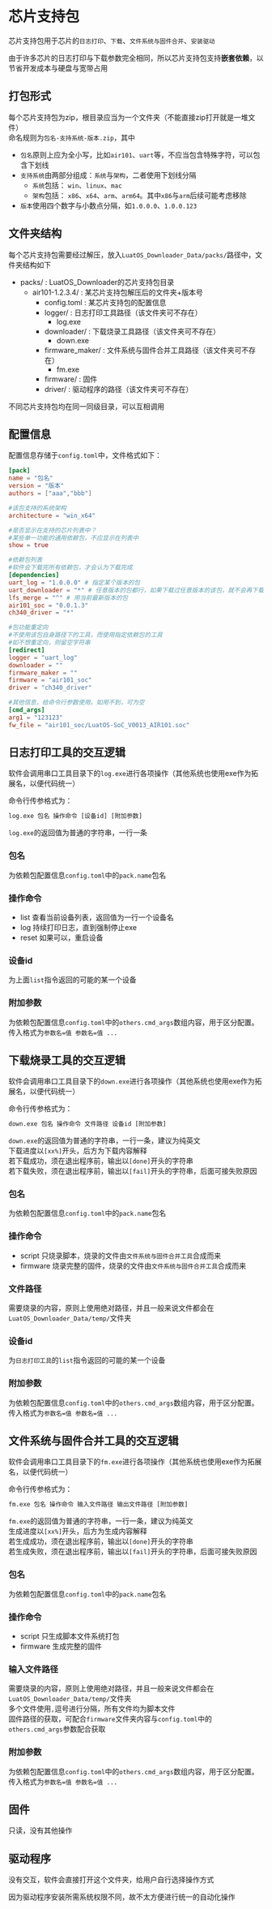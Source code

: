 # 芯片支持包

芯片支持包用于芯片的`日志打印`、`下载`、`文件系统与固件合并`、`安装驱动`

由于许多芯片的日志打印与下载参数完全相同，所以芯片支持包支持**嵌套依赖**，以节省开发成本与硬盘与宽带占用

## 打包形式

每个芯片支持包为zip，根目录应当为一个文件夹（不能直接zip打开就是一堆文件）  
命名规则为`包名-支持系统-版本.zip`，其中

- `包名`原则上应为全小写，比如`air101`、`uart`等，不应当包含特殊字符，可以包含下划线
- `支持系统`由两部分组成：`系统`与`架构`，二者使用下划线分隔
  - `系统`包括： `win`、`linux`、`mac`
  - `架构`包括： `x86`、`x64`、`arm`、`arm64`。其中`x86`与`arm`后续可能考虑移除
- `版本`使用四个数字与小数点分隔，如`1.0.0.0`、`1.0.0.123`

## 文件夹结构

每个芯片支持包需要经过解压，放入`LuatOS_Downloader_Data/packs/`路径中，文件夹结构如下

- packs/ : LuatOS_Downloader的芯片支持包目录
  - air101-1.2.3.4/ : 某芯片支持包解压后的文件夹+版本号
    - config.toml : 某芯片支持包的配置信息
    - logger/ : 日志打印工具路径（该文件夹可不存在）
      - log.exe
    - downloader/ : 下载烧录工具路径（该文件夹可不存在）
      - down.exe
    - firmware_maker/ : 文件系统与固件合并工具路径（该文件夹可不存在）
      - fm.exe
    - firmware/ : 固件
    - driver/ : 驱动程序的路径（该文件夹可不存在）

不同芯片支持包均在同一同级目录，可以互相调用

## 配置信息

配置信息存储于`config.toml`中，文件格式如下：

```toml
[pack]
name = "包名"
version = "版本"
authors = ["aaa","bbb"]

#该包支持的系统架构
architecture = "win_x64"

#是否显示在支持的芯片列表中？
#某些单一功能的通用依赖包，不应显示在列表中
show = true

#依赖包列表
#软件会下载完所有依赖包，才会认为下载完成
[dependencies]
uart_log = "1.0.0.0" # 指定某个版本的包
uart_downloader = "*" # 任意版本的包都行，如果下载过任意版本的该包，就不会再下载
lfs_merge = "^" # 用当前最新版本的包
air101_soc = "0.0.1.3"
ch340_driver = "*"

#包功能重定向
#不使用该包自身路径下的工具，而使用指定依赖包的工具
#如不想重定向，则留空字符串
[redirect]
logger = "uart_log"
downloader = ""
firmware_maker = ""
firmware = "air101_soc"
driver = "ch340_driver"

#其他信息，给命令行参数使用。如用不到，可为空
[cmd_args]
arg1 = "123123"
fw_file = "air101_soc/LuatOS-SoC_V0013_AIR101.soc"
```

## 日志打印工具的交互逻辑

软件会调用串口工具目录下的`log.exe`进行各项操作（其他系统也使用exe作为拓展名，以便代码统一）

命令行传参格式为：

```cmd
log.exe 包名 操作命令 [设备id] [附加参数]
```

`log.exe`的返回值为普通的字符串，一行一条

### 包名

为依赖包配置信息`config.toml`中的`pack.name`包名

### 操作命令

- list 查看当前设备列表，返回值为一行一个设备名
- log 持续打印日志，直到强制停止exe
- reset 如果可以，重启设备

### 设备id

为上面`list`指令返回的可能的某一个设备

### 附加参数

为依赖包配置信息`config.toml`中的`others.cmd_args`数组内容，用于区分配置。传入格式为`参数名=值 参数名=值 ...`

## 下载烧录工具的交互逻辑

软件会调用串口工具目录下的`down.exe`进行各项操作（其他系统也使用exe作为拓展名，以便代码统一）

命令行传参格式为：

```cmd
down.exe 包名 操作命令 文件路径 设备id [附加参数]
```

`down.exe`的返回值为普通的字符串，一行一条，建议为纯英文  
下载进度以`[xx%]`开头，后方为下载内容解释  
若下载成功，须在退出程序前，输出以`[done]`开头的字符串  
若下载失败，须在退出程序前，输出以`[fail]`开头的字符串，后面可接失败原因

### 包名

为依赖包配置信息`config.toml`中的`pack.name`包名

### 操作命令

- script 只烧录脚本，烧录的文件由`文件系统与固件合并工具`合成而来
- firmware 烧录完整的固件，烧录的文件由`文件系统与固件合并工具`合成而来

### 文件路径

需要烧录的内容，原则上使用绝对路径，并且一般来说文件都会在`LuatOS_Downloader_Data/temp/`文件夹

### 设备id

为`日志打印工具`的`list`指令返回的可能的某一个设备

### 附加参数

为依赖包配置信息`config.toml`中的`others.cmd_args`数组内容，用于区分配置。传入格式为`参数名=值 参数名=值 ...`

## 文件系统与固件合并工具的交互逻辑

软件会调用串口工具目录下的`fm.exe`进行各项操作（其他系统也使用exe作为拓展名，以便代码统一）

命令行传参格式为：

```cmd
fm.exe 包名 操作命令 输入文件路径 输出文件路径 [附加参数]
```

`fm.exe`的返回值为普通的字符串，一行一条，建议为纯英文  
生成进度以`[xx%]`开头，后方为生成内容解释  
若生成成功，须在退出程序前，输出以`[done]`开头的字符串  
若生成失败，须在退出程序前，输出以`[fail]`开头的字符串，后面可接失败原因

### 包名

为依赖包配置信息`config.toml`中的`pack.name`包名

### 操作命令

- script 只生成脚本文件系统打包
- firmware 生成完整的固件

### 输入文件路径

需要烧录的内容，原则上使用绝对路径，并且一般来说文件都会在`LuatOS_Downloader_Data/temp/`文件夹  
多个文件使用`,`逗号进行分隔，所有文件均为脚本文件  
固件路径的获取，可配合`firmware`文件夹内容与`config.toml`中的`others.cmd_args`参数配合获取

### 附加参数

为依赖包配置信息`config.toml`中的`others.cmd_args`数组内容，用于区分配置。传入格式为`参数名=值 参数名=值 ...`

## 固件

只读，没有其他操作

## 驱动程序

没有交互，软件会直接打开这个文件夹，给用户自行选择操作方式

因为驱动程序安装所需系统权限不同，故不太方便进行统一的自动化操作
